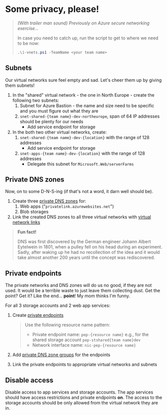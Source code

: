 # Some privacy, please!

> *(With trailer man sound) Previously on Azure secure networking exercise...*
>
> In case you need to catch up, run the script to get to where we need to be now:
>
> ```ps1
> .\1-vnets.ps1 -TeamName <your team name>
> ```

## Subnets

Our virtual networks sure feel empty and sad. Let's cheer them up by giving them subnets!

1. In the "shared" virtual network - the one in North Europe - create the following two subnets:
    1. Subnet for Azure Bastion - the name and size need to be specific and you must figure out what they are
    1. `snet-shared-{team name}-dev-northeurope`, span of 64 IP addresses should be plenty for our needs
        * Add service endpoint for storage
1. In the both two other virtual networks, create:
    1. `snet-shared-{team name}-dev-{location}` with the range of 128 addresses
        * Add service endpoint for storage
    1. `snet-apps-{team name}-dev-{location}` with the range of 128 addresses
        * Delegate this subnet for `Microsoft.Web/serverFarms`

## Private DNS zones

Now, on to some D-N-S-ing (if that's not a word, it darn well should be).

1. Create three [private DNS zones](https://learn.microsoft.com/azure/dns/private-dns-privatednszone) for:
    1. Web apps ("`privatelink.azurewebsites.net`")
    1. Blob storages
1. Link the created DNS zones to all three virtual networks with [virtual network links](https://learn.microsoft.com/azure/dns/private-dns-virtual-network-links)

> **Fun fact!**
>
> DNS was first discovered by the German engineer Johann Albert Eytelwein in 1801, when a pulley fell on his head during an experiment. Sadly, after waking up he had no recollection of the idea and it would take almost another 200 years until the concept was rediscovered.

## Private endpoints

The private networks and DNS zones will do us no good, if they are not used. It would be a terrible waste to just leave them collecting dust. Get the point? Get it? Like the end... **point**! My mom thinks I'm funny.

For all 3 storage accounts and 2 web app services:

1. Create [private endpoints](https://learn.microsoft.com/azure/private-link/private-endpoint-overview)

    > Use the following resource name pattern:
    >
    > * Private endpoint name: `pep-{resource name}` e.g., for the shared storage account `pep-stshared{team name}dev`
    > * Network interface name: `nic-pep-{resource name}`

1. Add [private DNS zone groups](https://learn.microsoft.com/azure/private-link/private-endpoint-dns#private-dns-zone-group) for the endpoints
1. Link the private endpoints to appropriate virtual networks and subnets

## Disable access

Disable access to app services and storage accounts. The app services should have access restrictions and private endpoints **on**. The access to the storage accounts should be only allowed from the virtual network they are in.
